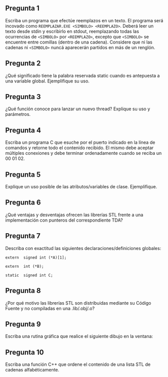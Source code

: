 ## Pregunta 1

Escriba un programa que efectúe reemplazos en un texto. El programa será incovado como ``REEMPLAZAR.EXE <SIMBOLO> <REEMPLAZO>``. Deberá leer un texto desde stdin y escribirlo en stdout, reemplazando todas las ocurrencias de ``<SIMBOLO>`` por ``<REEMPLAZO>``, excepto que ``<SIMBOLO>`` se encuentre entre comillas (dentro de una cadena). Considere que ni las cadenas ni ``<SIMBOLO>`` nuncá aparecerán partidos en más de un renglón.

## Pregunta 2
¿Qué significado tiene la palabra reservada static cuando es antepuesta a una variable global. Ejemplifique su uso.

## Pregunta 3
¿Qué función conoce para lanzar un nuevo thread? Explique su uso y parámetros.

## Pregunta 4
Escriba un programa C que esuche por el puerto indicado en la línea de comandos y retorne todo el contenido recibido. El mismo debe aceptar múltiples conexiones y debe terminar ordenadamente cuando se reciba un 00 01 02.

## Pregunta 5
Explique un uso posible de las atributos/variables de clase. Ejemplifique.

## Pregunta 6
¿Qué ventajas y desventajas ofrecen las librerías STL frente a una implementación con punteros del correspondiente TDA?

## Pregunta 7
Describa con exactitud las siguientes declaraciones/definiciones globales:

```
extern 	signed int (*A)[1];

extern 	int (*B);

static 	signed int C;
```

## Pregunta 8
¿Por qué motivo las librerías STL son distribuidas mediante su Código Fuente y no compiladas en una .lib/.obj/.o?

## Pregunta 9
Escriba una rutina gráfica que realice el siguiente dibujo en la ventana:

## Pregunta 10
Escriba una función C++ que ordene el contenido de una lista STL de cadenas alfabéticamente.

